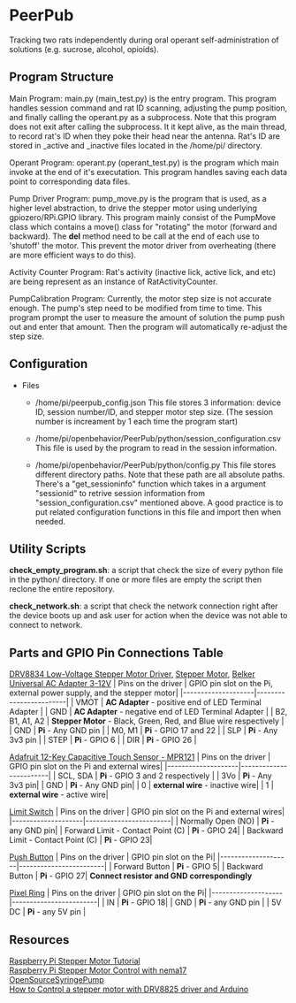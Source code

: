 ﻿# PeerPub 
 Tracking two rats independently during oral operant self-administration of solutions (e.g. sucrose, alcohol, opioids).

## Program Structure

   Main Program: main.py (main_test.py) is the entry program. This program handles session command and rat ID
   scanning, adjusting the pump position, and finally calling the operant.py as a subprocess.
   Note that this program does not exit after calling the subprocess. It it kept alive, as the
   main thread, to record rat's ID when they poke their head near the antenna. Rat's ID are
   stored in _active and _inactive files located in the /home/pi/ directory.
   
   Operant Program: operant.py (operant_test.py) is the program which main invoke at the end of it's executation.
   This program handles saving each data point to corresponding data files.

   Pump Driver Program: pump_move.py is the program that is used, as a higher level abstraction, to drive the stepper motor using underlying gpiozero/RPi.GPIO library. This program mainly consist of the PumpMove class which contains a move() class for "rotating" the motor (forward and backward). The __del__ method need to be call at the end of each use to 'shutoff' the motor. This prevent the motor driver from overheating (there are more efficient ways to do this).
   
   Activity Counter Program: Rat's activity (inactive lick, active lick, and etc) are being represent as an instance of RatActivityCounter.

   PumpCalibration Program: Currently, the motor step size is not accurate enough. The pump's step need to be modified from time to time. This program prompt the user to measure the amount of solution the pump push out and enter that amount. Then the program will automatically re-adjust the step size.
   

## Configuration
   - Files

     - /home/pi/peerpub_config.json
        This file stores 3 information: device ID, session number/ID, and stepper motor step size. (The session number is increament by 1 each time the program start)

     - /home/pi/openbehavior/PeerPub/python/session_configuration.csv
        This file is used by the program to read in the session information. 

     - /home/pi/openbehavior/PeerPub/python/config.py
        This file stores different directory paths. Note that these path are all absolute paths. There's a "get_sessioninfo" function which takes in a argument "sessionid" to retrive session information from "session_configuration.csv" mentioned above. A good practice is to put related configuration functions in this file and import then when needed.

## Utility Scripts

   **check_empty_program.sh**: a script that check the size of every python file in the python/ directory. If one or more files are empty the script then reclone the entire repository.

   **check_network.sh**: a script that check the network connection right after the device boots up and ask user for action when the device was not able to connect to network.

## Parts and GPIO Pin Connections Table

   [DRV8834 Low-Voltage Stepper Motor Driver](https://www.pololu.com/product/2134), [Stepper Motor](https://www.pololu.com/product/2267), [Belker Universal AC Adapter 3-12V](https://www.amazon.com/Belker-Adjustable-Universal-Household-Electronics/dp/B07NKZCWT1/ref=asc_df_B07NKZCWT1/?tag=hyprod-20&linkCode=df0&hvadid=366402536789&hvpos=&hvnetw=g&hvrand=9548953669677245441&hvpone=&hvptwo=&hvqmt=&hvdev=c&hvdvcmdl=&hvlocint=&hvlocphy=9013532&hvtargid=pla-800552094134&psc=1&tag=&ref=&adgrpid=75347436439&hvpone=&hvptwo=&hvadid=366402536789&hvpos=&hvnetw=g&hvrand=9548953669677245441&hvqmt=&hvdev=c&hvdvcmdl=&hvlocint=&hvlocphy=9013532&hvtargid=pla-800552094134)
   | Pins on the driver | GPIO pin slot on the Pi, external power supply, and the stepper motor|
   |--------------------|------------------------|
   |      VMOT         |      **AC Adapter** - positive end of LED Terminal Adapter    |
   |     GND |   **AC Adapter** - negative end of LED Terminal Adapter |
   | B2, B1, A1, A2 |    **Stepper Motor** - Black, Green, Red, and Blue wire respectively      |
   |      GND |    **Pi** - Any GND pin                |
   |      M0, M1 | **Pi** - GPIO 17 and 22       |
   |     SLP | **Pi** - Any 3v3 pin          |
   |      STEP | **Pi** - GPIO 6            |
   |      DIR | **Pi** - GPIO 26 |
   
   [Adafruit 12-Key Capacitive Touch Sensor - MPR121](https://www.adafruit.com/product/1982)
   | Pins on the driver | GPIO pin slot on the Pi and external wires|
   |--------------------|------------------------|
   |  SCL, SDA | **Pi** - GPIO 3 and 2 respectively |
   |  3Vo | **Pi** - Any 3v3 pin|
   |  GND | **Pi** - Any GND pin|
   |  0 | **external wire** - inactive wire|
   |  1 | **external wire** - active wire|
   
   
   [Limit Switch](https://www.amazon.com/MXRS-Hinge-Momentary-Button-Switch/dp/B07MW2RPJY/ref=lp_5739467011_1_7)
   | Pins on the driver | GPIO pin slot on the Pi and external wires|
   |--------------------|------------------------|
   |  Normally Open (NO) | **Pi** - any GND pin|
   |  Forward Limit - Contact Point (C) | **Pi** - GPIO 24|
   |  Backward Limit - Contact Point (C) | **Pi** - GPIO 23|

   [Push Button](https://www.amazon.com/DAOKI-Miniature-Momentary-Tactile-Quality/dp/B01CGMP9GY/ref=asc_df_B01CGMP9GY/?tag=hyprod-20&linkCode=df0&hvadid=309774137275&hvpos=&hvnetw=g&hvrand=7843520885449353644&hvpone=&hvptwo=&hvqmt=&hvdev=c&hvdvcmdl=&hvlocint=&hvlocphy=9013532&hvtargid=pla-640514760452&psc=1)
   | Pins on the driver | GPIO pin slot on the Pi|
   |--------------------|------------------------|
   | Forward Button | **Pi** - GPIO 5|
   | Backward Button | **Pi** - GPIO 27|
   **Connect resistor and GND correspondingly**
   
   [Pixel Ring](https://www.adafruit.com/product/1643)
   | Pins on the driver | GPIO pin slot on the Pi|
   |--------------------|------------------------|
   | IN | **Pi** - GPIO 18|
   | GND | **Pi** - any GND pin |
   | 5V DC | **Pi** - any 5V pin |

## Resources
   [Raspberry Pi Stepper Motor Tutorial](https://www.rototron.info/raspberry-pi-stepper-motor-tutorial/)  
   [Raspberry Pi Stepper Motor Control with nema17](https://makersportal.com/blog/raspberry-pi-stepper-motor-control-with-nema-17)  
   [OpenSourceSyringePump](http://cavarnon.com/syringepump)  
   [How to Control a stepper motor with DRV8825 driver and Arduino](https://www.makerguides.com/drv8825-stepper-motor-driver-arduino-tutorial/)  
